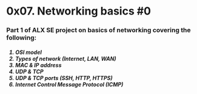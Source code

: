 <h1>0x07. Networking basics #0</h1>

<h3>Part 1 of ALX SE project on basics of networking covering the following:</h3>
<ol>
<h5><li>OSI model</li>
<li>Types of network (Internet, LAN, WAN)</li>
<li>MAC & IP address</li>
<li>UDP & TCP</li>
<li>UDP & TCP ports (SSH, HTTP, HTTPS)</li>
<li>Internet Control Message Protocol (ICMP)</li></h5>
</ol>
